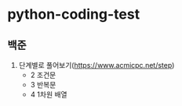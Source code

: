 # python-coding-test

## 백준

1. 단계별로 풀어보기(https://www.acmicpc.net/step)
    - 2 조건문
    - 3 반복문 
    - 4 1차원 배열
